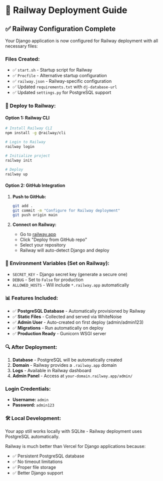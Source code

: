 # 🚀 Railway Deployment Guide

## ✅ **Railway Configuration Complete**

Your Django application is now configured for Railway deployment with all necessary files:

### **Files Created:**
- ✅ `start.sh` - Startup script for Railway
- ✅ `Procfile` - Alternative startup configuration  
- ✅ `railway.json` - Railway-specific configuration
- ✅ Updated `requirements.txt` with `dj-database-url`
- ✅ Updated `settings.py` for PostgreSQL support

### **🚀 Deploy to Railway:**

#### **Option 1: Railway CLI**
```bash
# Install Railway CLI
npm install -g @railway/cli

# Login to Railway
railway login

# Initialize project
railway init

# Deploy
railway up
```

#### **Option 2: GitHub Integration**
1. **Push to GitHub:**
   ```bash
   git add .
   git commit -m "Configure for Railway deployment"
   git push origin main
   ```

2. **Connect on Railway:**
   - Go to [railway.app](https://railway.app)
   - Click "Deploy from GitHub repo"
   - Select your repository
   - Railway will auto-detect Django and deploy

### **🔧 Environment Variables (Set on Railway):**
- `SECRET_KEY` - Django secret key (generate a secure one)
- `DEBUG` - Set to `False` for production
- `ALLOWED_HOSTS` - Will include `*.railway.app` automatically

### **📊 Features Included:**
- ✅ **PostgreSQL Database** - Automatically provisioned by Railway
- ✅ **Static Files** - Collected and served via WhiteNoise
- ✅ **Admin User** - Auto-created on first deploy (admin/admin123)
- ✅ **Migrations** - Run automatically on deploy
- ✅ **Production Ready** - Gunicorn WSGI server

### **🔍 After Deployment:**
1. **Database** - PostgreSQL will be automatically created
2. **Domain** - Railway provides a `.railway.app` domain
3. **Logs** - Available in Railway dashboard
4. **Admin Panel** - Access at `your-domain.railway.app/admin/`

### **Login Credentials:**
- **Username:** `admin`
- **Password:** `admin123`

### **🛠️ Local Development:**
Your app still works locally with SQLite - Railway deployment uses PostgreSQL automatically.

Railway is much better than Vercel for Django applications because:
- ✅ Persistent PostgreSQL database
- ✅ No timeout limitations  
- ✅ Proper file storage
- ✅ Better Django support